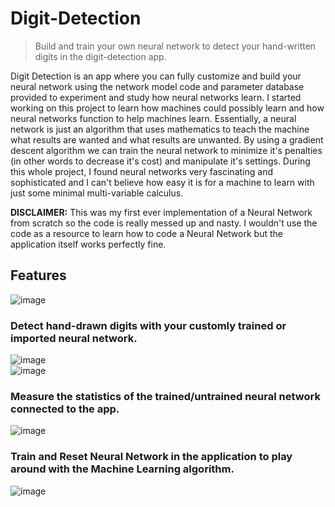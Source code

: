 # Digit-Detection
> Build and train your own neural network to detect your hand-written digits in the digit-detection app.

Digit Detection is an app where you can fully customize and build your neural network using the network model code and parameter database provided to experiment and study how neural networks learn. I started working on this project to learn how machines could possibly learn and how neural networks function to help machines learn. Essentially, a neural network is just an algorithm that uses mathematics to teach the machine what results are wanted and what results are unwanted. By using a gradient descent algorithm we can train the neural network to minimize it's penalties (in other words to decrease it's cost) and manipulate it's settings. During this whole project, I found neural networks very fascinating and sophisticated and I can't believe how easy it is for a machine to learn with just some minimal multi-variable calculus.

**DISCLAIMER:** This was my first ever implementation of a Neural Network from scratch so the code is really messed up and nasty. I wouldn't use the code as a resource to learn how to code a Neural Network but the application itself works perfectly fine.

## Features
![image](https://user-images.githubusercontent.com/47650058/207423174-563495a3-8f86-42e8-8739-0785cc59726c.png)

### Detect hand-drawn digits with your customly trained or imported neural network. <br>
![image](https://user-images.githubusercontent.com/47650058/227068611-833aef3d-989d-47bd-bd23-3e6e13b99254.png)<br>
![image](https://user-images.githubusercontent.com/47650058/227068635-d8343c64-debf-4258-b1e0-fc473a250f11.png)

### Measure the statistics of the trained/untrained neural network connected to the app. <br>
![image](https://user-images.githubusercontent.com/47650058/227068673-c127064a-aaa9-495b-86ce-cd9b60a9fb71.png)

### Train and Reset Neural Network in the application to play around with the Machine Learning algorithm. <br>
![image](https://user-images.githubusercontent.com/47650058/207423710-540848b4-22c4-4268-bd4c-d8fbf9d706f0.png)

